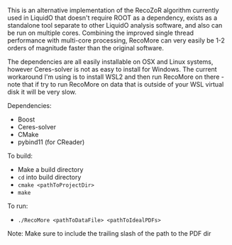 This is an alternative implementation of the RecoZoR algorithm currently used in LiquidO that doesn't require ROOT as a dependency, exists as a standalone tool separate to other LiquidO analysis software, and also can be run on multiple cores. Combining the improved single thread performance with multi-core processing, RecoMore can very easily be 1-2 orders of magnitude faster than the original software.

The dependencies are all easily installable on OSX and Linux systems, however Ceres-solver is not as easy to install for Windows. The current workaround I'm using is to install WSL2 and then run RecoMore on there - note that if try to run RecoMore on data that is outside of your WSL virtual disk it will be very slow.

Dependencies:

- Boost
- Ceres-solver
- CMake
- pybind11 (for CReader)


To build:
- Make a build directory
- `cd` into build directory
- `cmake <pathToProjectDir>`
- `make`


To run:
- `./RecoMore <pathToDataFile> <pathToIdealPDFs>`

Note: Make sure to include the trailing slash of the path to the PDF dir
